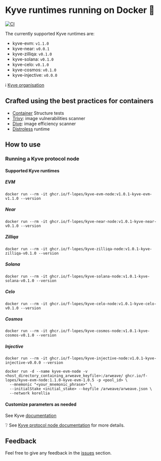 # Kyve runtimes running on Docker :whale:

[![CI](https://github.com/f-lopes/kyve-evm-docker/actions/workflows/main.yml/badge.svg)](https://github.com/f-lopes/kyve-evm-docker/actions/workflows/main.yml)

The currently supported Kyve runtimes are:
* kyve-evm: `v1.1.0`
* kyve-near: `v0.0.1`
* kyve-zilliqa: `v0.1.0`
* kyve-solana: `v0.1.0`
* kyve-celo: `v0.1.0`
* kyve-cosmos: `v0.1.0`
* kyve-injective: `v0.0.0`

:information_source: [Kyve organisation](https://github.com/kyve-org/)

## Crafted using the best practices for containers

* [Container](https://github.com/GoogleContainerTools/container-structure-test) Structure tests
* [Trivy](https://github.com/aquasecurity/trivy#abstract): image vulnerabilities scanner
* [Dive](https://github.com/wagoodman/dive): image efficiency scanner
* [Distroless](https://github.com/GoogleContainerTools/distroless#why-should-i-use-distroless-images) runtime

## How to use

### Running a Kyve protocol node

#### Supported Kyve runtimes

##### EVM
```shell
docker run --rm -it ghcr.io/f-lopes/kyve-evm-node:v1.0.1-kyve-evm-v1.1.0 --version
```
##### Near
```shell
docker run --rm -it ghcr.io/f-lopes/kyve-near-node:v1.0.1-kyve-near-v0.1.0 --version
```
##### Zilliqa
```shell
docker run --rm -it ghcr.io/f-lopes/kyve-zilliqa-node:v1.0.1-kyve-zilliqa-v0.1.0 --version
```
##### Solana
```shell
docker run --rm -it ghcr.io/f-lopes/kyve-solana-node:v1.0.1-kyve-solana-v0.1.0 --version
```
##### Celo
```shell
docker run --rm -it ghcr.io/f-lopes/kyve-celo-node:v1.0.1-kyve-celo-v0.1.0 --version
```
##### Cosmos
```shell
docker run --rm -it ghcr.io/f-lopes/kyve-cosmos-node:v1.0.1-kyve-cosmos-v0.1.0 --version
```
##### Injective
```shell
docker run --rm -it ghcr.io/f-lopes/kyve-injective-node:v1.0.1-kyve-injective-v0.0.0 --version
```


```shell
docker run -d --name kyve-evm-node -v <host_directory_containing_arweave_keyfile>:/arweave/ ghcr.io/f-lopes/kyve-evm-node:1.1.0-kyve-evm-1.0.5 -p <pool_id> \
  --mnemonic "<your_mnemonic_phrase>" \
  --initialStake <initial_stake> --keyfile /arweave/arweave.json \
  --network korellia
```

#### Customize parameters as needed

See Kyve [documentation](https://github.com/KYVENetwork/evm#verify-that-your-binary-has-been-built-correctly)

:grey_question: See [Kyve protocol node documentation](https://docs.kyve.network/intro/protocol-node.html) for more details.


## Feedback

Feel free to give any feedback in the [issues](https://github.com/f-lopes/kyve-evm-docker/issues) section.
